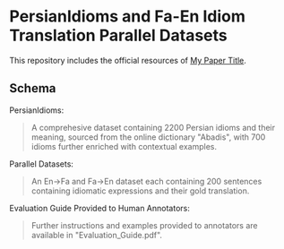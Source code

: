 # PersianIdioms and Fa-En Idiom Translation Parallel Datasets

This repository includes the official resources of [My Paper Title](https://arxiv.org/abs/2030.12345).
   
## Schema

PersianIdioms:
> A comprehesive dataset containing 2200 Persian idioms and their meaning, sourced from the online dictionary "Abadis", with 700 idioms further enriched with contextual examples.

Parallel Datasets:
> An En->Fa and Fa->En dataset each containing 200 sentences containing idiomatic expressions and their gold translation.

Evaluation Guide Provided to Human Annotators:
> Further instructions and examples provided to annotators are available in "Evaluation_Guide.pdf".
